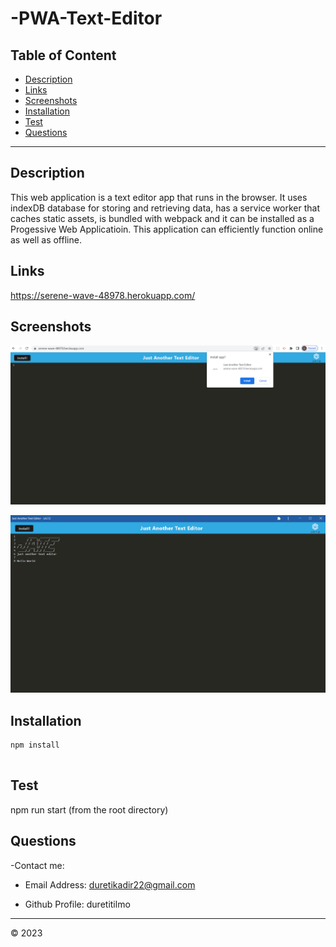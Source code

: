 # -PWA-Text-Editor
## Table of Content
- [Description](#description)
- [Links](#links)
- [Screenshots](#screenshots)
- [Installation](#installation)
- [Test](#test)
- [Questions](#questions)
-------------------------------------
## Description

This web application is a text editor app that runs in the browser. It uses indexDB database for storing and retrieving data, has a service worker that caches static assets, is bundled with webpack and it can be installed as a Progessive Web Applicatioin. This application can efficiently function online as well as offline. 

## Links

https://serene-wave-48978.herokuapp.com/

## Screenshots

![Alt text](client/screenshots/Screenshot%202023-04-02%20135338.png)

![Alt text](client/screenshots/Screenshot%202023-04-02%20135709.png)

## Installation

    ​npm install 
    ​
## Test 

   npm run start (from the root directory)

## Questions

-Contact me:

  - Email Address: duretikadir22@gmail.com
 
  - Github Profile: duretitilmo

  ----------------------------
  &copy; 2023